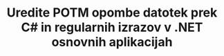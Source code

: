 ---
############################# Static ############################
layout: "autogen"
draft: false
path: "sl/redaction/net/annotation/potm"
otherformats: CSV DOC DOCM DOCX DOT DOTM DOTX PDF POT PPS PPSM PPSX PPT PPTM PPTX RTF XLS XLSM XLSX XLT XLTM XLTX  

############################# Head ############################
head_title: "Uredite opombe v POTM dokumentih z uporabo regularnih izrazov prek .NET Core"
head_description: "Odstranite občutljive informacije v opombah z uporabo regularnih izrazov iz dokumentov različnih formatov"

############################# Header ############################
title: "Uredite POTM opombe datotek prek C# in regularnih izrazov v .NET osnovnih aplikacijah"
description: "Poiščite in odstranite občutljive podatke iz dokumentov Office in OpenOffice, preglednic in predstavitev ter POTM v Windows, Linux in macOS"

################### SubMenu/Download Button #####################
submenu:
    enable: true

############################# About ############################
about:
    enable: true
    title: "Redakcija pripisov dokumenta za API .NET"
    content: |
        Enotni vmesnik, neodvisen od oblike, za čiščenje občutljivih in tajnih podatkov iz dokumentov in slik PDF, Word, Excel, PowerPoint, vključno z možnostjo spreminjanja metapodatkov in odstranjevanja pripisov. Z orodjem GroupDocs.Redaction for .NET lahko popravite zaupne podatke in shranite popravljen dokument v PDF, tako da vse strani pretvorite v rastrske slike ali obdržite dokument v izvirni obliki za nadaljnje urejanje.

############################# Steps ############################
steps:
    enable: true
    title_left: "Uredite opombe iz POTM z uporabo regularnih izrazov prek C#"
    content_left: |
        [GroupDocs.Redaction](sl//redaction/net/) razvijalcem .NET omogoča uporabo polne moči regularnih izrazov za urejanje datoteke POTM z nekaj preprostimi koraki.

        *   Ustvarite primerek razreda [Redactor](https://apireference.groupdocs.com/redaction/net/groupdocs.redaction/redactor) in naložite datoteko POTM
        *   Ustvarite primerek razreda [AnnotationRedaction](https://apireference.groupdocs.com/redaction/net/groupdocs.redaction.redactions/annotationredaction), da poiščete in zamenjate komentarje
        *   Pokličite metodo [Redactor.Apply](https://apireference.groupdocs.com/redaction/net/groupdocs.redaction/redactor/methods/apply/index) z objektom AnnotationRedaction
        
    title_right: "Kako uporabljati GroupDocs Redaction API"
    content_right: |
        Namestite paket iz ukazne vrstice kot ```nuget install GroupDocs.Redaction``` ali prek konzole Package Manager v Visual Studio z ```Install-Package GroupDocs.Redaction```. 
        Druga možnost je, da dobite namestitveni program MSI brez povezave ali DLL-je v datoteki ZIP iz [prenosov](https://downloads.groupdocs.com/redaction/net) in jih ročno navedete v svojem projektu.  
        
    code: |
        ```cs
        using (Redactor redactor = new Redactor(@"sample.potm"))
        {
        	redactor.Apply(new AnnotationRedaction("(?im:john)", "[redacted]"));
        	redactor.Save();
        }
        ```

############################# Demos ############################
demos:
    enable: true
############################# About Formats ############################
about_formats:
    enable: true
############################# More Formats ############################
more_formats:
    enable: true

############################# Back to top ###############################
back_to_top:
    enable: true
---